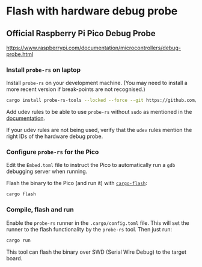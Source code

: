 # Flash with hardware debug probe

## Official Raspberry Pi Pico Debug Probe

<https://www.raspberrypi.com/documentation/microcontrollers/debug-probe.html>

### Install `probe-rs` on laptop

Install `probe-rs` on your development machine. (You may need to install a more recent version if break-points are not recognised.)

```bash
cargo install probe-rs-tools --locked --force --git https://github.com/probe-rs/probe-rs --rev b2562d9b9bfba8fc6c690eff9d7cb565c777041d
```

 Add udev rules to be able to use `probe-rs` without `sudo` as mentioned in the [documentation](https://probe.rs/docs/getting-started/probe-setup/).

If your udev rules are not being used, verify that the `udev` rules mention the right IDs of the hardware debug probe.

### Configure `probe-rs` for the Pico

Edit the `Embed.toml` file to instruct the Pico to automatically run a `gdb` debugging server when running.

Flash the binary to the Pico (and run it) with [`cargo-flash`](https://probe.rs/docs/tools/cargo-flash/):

```bash
cargo flash
```

### Compile, flash and run

Enable the `probe-rs` runner in the `.cargo/config.toml` file. This will set the runner to the flash functionality by the `probe-rs` tool. Then just run:

```bash
cargo run
```

This tool can flash the binary over SWD (Serial Wire Debug) to the target board.
